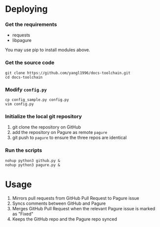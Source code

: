 # Deploying

### Get the requirements

- requests
- libpagure

You may use pip to install modules above.

### Get the source code

```
git clone https://github.com/yangl1996/docs-toolchain.git
cd docs-toolchain
```

### Modify ```config.py```

```
cp config_sample.py config.py
vim config.py
```

### Initialize the local git repository

1. git clone the repository on GitHub
2. add the repository on Pagure as remote ```pagure```
3. git push to ```pagure``` to ensure the three repos are identical

### Run the scripts

```
nohup python3 github.py &
nohup python3 pagure.py &
```

# Usage

1. Mirrors pull requests from GitHub Pull Request to Pagure issue
2. Syncs comments between GitHub and Pagure
3. Merges GitHub Pull Request when the relevant Pagure issue is marked as "Fixed"
4. Keeps the GitHub repo and the Pagure repo synced

